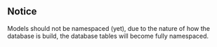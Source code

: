 ## Notice

Models should not be namespaced (yet), due to the nature of how the database is build, the database tables will become fully namespaced.
